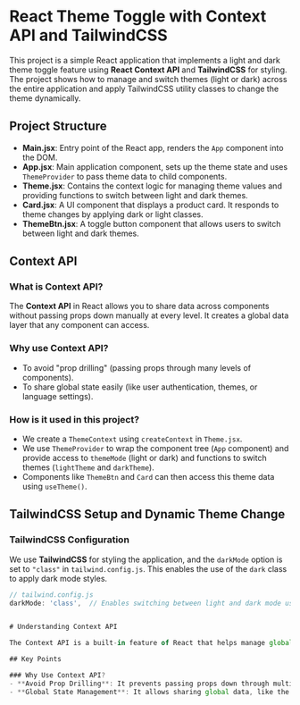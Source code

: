 # React Theme Toggle with Context API and TailwindCSS

This project is a simple React application that implements a light and dark theme toggle feature using **React Context API** and **TailwindCSS** for styling. The project shows how to manage and switch themes (light or dark) across the entire application and apply TailwindCSS utility classes to change the theme dynamically.

## Project Structure

- **Main.jsx**: Entry point of the React app, renders the `App` component into the DOM.
- **App.jsx**: Main application component, sets up the theme state and uses `ThemeProvider` to pass theme data to child components.
- **Theme.jsx**: Contains the context logic for managing theme values and providing functions to switch between light and dark themes.
- **Card.jsx**: A UI component that displays a product card. It responds to theme changes by applying dark or light classes.
- **ThemeBtn.jsx**: A toggle button component that allows users to switch between light and dark themes.

## Context API

### What is Context API?

The **Context API** in React allows you to share data across components without passing props down manually at every level. It creates a global data layer that any component can access.

### Why use Context API?

- To avoid "prop drilling" (passing props through many levels of components).
- To share global state easily (like user authentication, themes, or language settings).

### How is it used in this project?

- We create a `ThemeContext` using `createContext` in `Theme.jsx`.
- We use `ThemeProvider` to wrap the component tree (`App` component) and provide access to `themeMode` (light or dark) and functions to switch themes (`lightTheme` and `darkTheme`).
- Components like `ThemeBtn` and `Card` can then access this theme data using `useTheme()`.

## TailwindCSS Setup and Dynamic Theme Change

### TailwindCSS Configuration

We use **TailwindCSS** for styling the application, and the `darkMode` option is set to `"class"` in `tailwind.config.js`. This enables the use of the `dark` class to apply dark mode styles.

```js
// tailwind.config.js
darkMode: 'class',  // Enables switching between light and dark mode using the 'class' strategy


# Understanding Context API

The Context API is a built-in feature of React that helps manage global state and pass data to components without having to pass props through each level of the component tree.

## Key Points

### Why Use Context API?
- **Avoid Prop Drilling**: It prevents passing props down through multiple levels of components, making the code cleaner and easier to manage.
- **Global State Management**: It allows sharing global data, like the theme or user settings, across many components without having to manually pass props.


